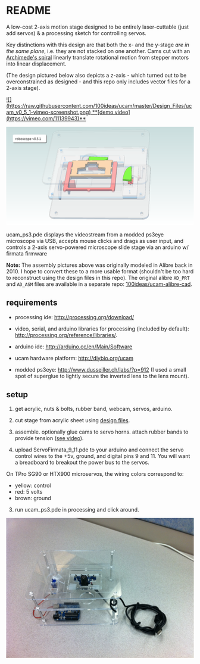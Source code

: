 README
======

A low-cost 2-axis motion stage designed to be entirely laser-cuttable (just add servos) & a processing sketch for controlling servos. 

Key distinctions with this design are that both the x- and the y-stage *are in the same plane*, i.e. they are not stacked on one another. Cams cut with an [Archimede's spiral](https://www.wikiwand.com/en/Archimedean_spiral) linearly translate rotational motion from stepper motors into linear displacement.

(The design pictured below also depicts a z-axis - which turned out to be overconstrained as designed - and this repo only includes vector files for a 2-axis stage).

<a href="https://vimeo.com/11139943" target="_blank">
![](https://raw.githubusercontent.com/100ideas/ucam/master/Design_Files/ucam_v0_5_1-vimeo-screenshot.png)
**[demo video](https://vimeo.com/11139943)**
</a>

![](https://raw.githubusercontent.com/100ideas/ucam/master/Design_Files/ucam_v0_5_1-alibre-cad-render.png)


ucam_ps3.pde displays the videostream from a modded ps3eye microscope via USB, accepts mouse clicks and drags as user input, and controls a 2-axis servo-powered microscope slide stage via an arduino w/ firmata firmware

**Note:** The assembly pictures above was originally modeled in Alibre back in 2010. I hope to convert these to a more usable format (shouldn't be too hard to reconstruct using the design files in this repo). The original alibre `AD_PRT` and `AD_ASM` files are available in a separate repo: [100ideas/ucam-alibre-cad](https://github.com/100ideas/ucam-alibre-cad).

requirements
------------

- processing ide: <http://processing.org/download/>

- video, serial, and arduino libraries for processing (included by default): <http://processing.org/reference/libraries/>.

- arduino ide: <http://arduino.cc/en/Main/Software>

- ucam hardware platform: <http://diybio.org/ucam>

- modded ps3eye: <http://www.dusseiller.ch/labs/?p=912> (I used a small spot of superglue to lightly secure the inverted lens to the lens mount).

setup
-----

1. get acrylic, nuts & bolts, rubber band, webcam, servos, arduino.

2. cut stage from acrylic sheet using [design files](https://github.com/100ideas/ucam/tree/master/Design_Files).

4. assemble. optionally glue cams to servo horns. attach rubber bands to provide tension ([see video](https://vimeo.com/11139943)).

3. upload ServoFirmata_9_11.pde to your arduino and connect the servo control wires to the +5v, ground, and digital pins 9 and 11. You will want a breadboard to breakout the power bus to the servos.

  On TPro SG90 or HTX900 microservos, the wiring colors correspond to: 
  - yellow: control
  - red: 5 volts
  - brown: ground

3. run ucam_ps3.pde in processing and click around.

![](https://raw.githubusercontent.com/100ideas/ucam/master/Design_Files/ucam_v0_5_1-lasercut.jpg)
